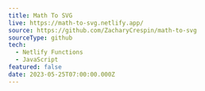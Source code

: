 ```yaml
---
title: Math To SVG
live: https://math-to-svg.netlify.app/
source: https://github.com/ZacharyCrespin/math-to-svg
sourceType: github
tech: 
  - Netlify Functions
  - JavaScript
featured: false
date: 2023-05-25T07:00:00.000Z
---
```

